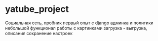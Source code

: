 # yatube_project
Социальная сеть, пробник
первый опыт с django
админка и политики
небольшой функционал работы с картинками
загрузка - выгрузка, описания
сохранение настроек



